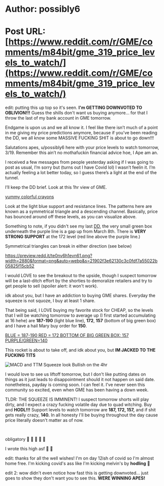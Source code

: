 # Author: possibly6
# Post URL: [https://www.reddit.com/r/GME/comments/m84bit/gme_319_price_levels_to_watch/](https://www.reddit.com/r/GME/comments/m84bit/gme_319_price_levels_to_watch/)


edit: putting this up top so it's seen. **I'm GETTING DOWNVOTED TO OBLIVION!!!** Guess the shills don't want us buying anymore... for that I throw the last of my bank account in GME tomorrow. 

Endgame is upon us and we all know it. I feel like there isn’t much of a point in me giving my price predictions anymore, because if you’ve been reading the DD, we all know some MASSIVE FUCKING SHIT is about to go down!!! 

Salutations apes, u/possibly6 here with your price levels to watch tomorrow, 3/19. Remember this ain’t no mothafuckin financial advice hoe, I Ape am an.

I received a few messages from people yesterday asking if I was going to post as usual, I’m sorry but (turns out I have Covid lol) I wasn’t feelin it. I’m actually feeling a lot better today, so I guess there’s a light at the end of the tunnel.

I’ll keep the DD brief. Look at this 1hr view of GME.

[yummy colorful crayons](https://preview.redd.it/xayv5yeucvn61.png?width=2878&format=png&auto=webp&s=7de5a8970e5eb0984102a33f6bb4ac94a16eb4e5)

Look at the light blue support and resistance lines. The patterns here are known as a symmetrical triangle and a descending channel. Basically, price has bounced around off these levels, as you can visualize above.

Something to note, if you didn't see my last [DD](https://www.reddit.com/r/GME/comments/m6qx4b/the_cup_and_handle_pattern_explained_for_dummies/), the very small green box underneath the purple line is a gap up from March 8th. There is **VERY STRONG SUPPORT**  at the 172 level (red line above the purple line.)

Symmetrical triangles can break in either direction (see below)

https://preview.redd.it/te0nv6h1evn61.png?width=2880&format=png&auto=webp&s=21902f3e62130c3c0fdf7a55022b05825f15cb52

I would LOVE to see the breakout to the upside, though I suspect tomorrow will be a last-ditch effort by the shorties to demoralize retailers and try to get people to sell (spoiler alert: it won't work).

idk about you, but I have an addiction to buying GME shares. Everyday the squeeze is not squoze, I buy at least 1 share.

That being said, I LOVE buying my favorite stock for CHEAP, so the levels that I will be watching tomorrow to average up (I first started accumulating at 16 hehe) are **187-190** (light blue line), **172**, **157** (bottom of big green box) and I have a hail Mary buy order for **150**.

[BLUE = 187-190    RED = 172    BOTTOM OF BIG GREEN BOX: 157     PURPLE\/GREEN=140](https://preview.redd.it/1jsavonyhvn61.png?width=2880&format=png&auto=webp&s=b52aad12338a5b1ecc3295ccf49756309eb1cdef)

This rocket is about to take off, and idk about you, but **IM JACKED TO THE FUCKING TITS**

![MACD and TTM Squeeze look Bullish on the 4hr](https://preview.redd.it/od10e20rivn61.png?width=2880&format=png&auto=webp&s=fbef8a7209f6b25e2d94da8669710024b4b60ff3)

I would love to see us liftoff tomorrow, but I don't like putting dates on things as it just leads to disappointment should it not happen on said date. nonetheless, payday is coming soon. I can feel it. I've never seen this community so excited, even when GME has been having a down week.

TLDR: THE SQUEEZE IS IMMINENT! I suspect tomorrow shorts will play dirty, and I expect a crazy fucking volatile day due to quad witching. Buy and **HODL!!!** Support levels to watch tomorrow are **187, 172, 157,** and if shit gets really crazy, **140.** In all honesty I'll be buying throughout the day cause price literally doesn't matter as of now.

&#x200B;

obligatory 🚀 🚀 🚀 🚀 🚀

I wrote this high asf  🦍 💎

edit: thanks for all the well wishes! I'm on day 12ish of covid so I'm almost home free. I'm kicking covid's ass like I'm kicking melvin's by **hodling** 🚀

edit 2: wow didn't even notice how fast this is getting downvoted... just goes to show they don't want you to see this. **WERE WINNING APES!**